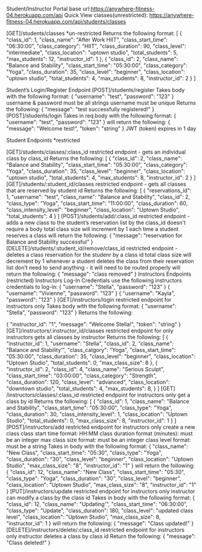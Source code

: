 Student/Instructor Portal base url:https://anywhere-fitness-04.herokuapp.com/api
Quick View classes(unrestricted): https://anywhere-fitness-04.herokuapp.com/api/students/classes

[GET]/students/classes *un-restricted
Returns the following format:
[
  {
    "class_id": 1,
    "class_name": "After Work HIIT",
    "class_start_time": "06:30:00",
    "class_category": "HIIT",
    "class_duration": 90,
    "class_level": "intermediate",
    "class_location": "uptown studio",
    "total_students": 5,
    "max_students": 12,
    "instructor_id": 1
  },
  {
    "class_id": 2,
    "class_name": "Balance and Stability",
    "class_start_time": "05:30:00",
    "class_category": "Yoga",
    "class_duration": 35,
    "class_level": "beginner",
    "class_location": "uptown studio",
    "total_students": 4,
    "max_students": 8,
    "instructor_id": 2
  } 
]

Student’s Login/Register Endpoint
[POST]/students/register
Takes body with the following format:
{
"username": "test",
"password": "123"
}
username & password must be all strings
username must be unique
Returns the following:
{
	"message": "test successfully registered!"
}
[POST]/students/login
Takes in req.body with the following format:
{ 
	"username": "test", 
	"password": "123"
}
will return the following:
{
	"message": "Welcome test!",
	"token": "string"
}
JWT (token) expires in 1 day

Student Endpoints *restricted

[GET]/students/classes/:class_id
restricted endpoint - gets an individual class by class_id
Returns the following:
[
	{
		 "class_id": 2,
    "class_name": "Balance and Stability",
    "class_start_time": "05:30:00",
    "class_category": "Yoga",
    "class_duration": 35,
    "class_level": "beginner",
    "class_location": "uptown studio",
    "total_students": 4,
    "max_students": 8,
    "instructor_id": 2
	}
]
[GET]/students/:student_id/classes
restricted endpoint - gets all classes that are reserved by student id
Returns the following:
[
	{
		"reservations_id": 1,
		"username": "test",
		"class_name": "Balance and Stability",
		"class_id": 2,
		"class_type": "Yoga",
		"class_start_time": "11:00:00",
		"class_duration": 60,
		"class_intensity_level": "beginner",
		"class_location": "Uptown Studio",
		"total_students": 4
	}
]
[POST]/students/add/:class_id
restricted endpoint - adds a new class to the student’s reservation list by the class_id
doesn't require a body
total class size will increment by 1 each time a student reserves a class
will return the following:
{
    "message": "reservation for Balance and Stability successful"
}
[DELETE]/students/:student_id/remove/class_id
restricted endpoint - deletes a class reservation for the studenr by a class id
total class size will decrement by 1 whenever a student deletes the class from their reservation list
don’t need to send anything - it will need to be routed properly
will return the following:
{
	"message": "class removed"
}
Instructors Endpoints (restricted)
Instructors Log-In Credentials
use the following instructors credentials to log-in:
{ "username": "Stella", "password": "123" }
{ "username": "Vivienne", "password": "123" }
{ "username": "Kayla", "password": "123" }
[GET]/instructors/login
restricted endpoint for instructors only
Takes body with the following format:
{ 
	"username": "Stella", 
	"password": "123" 
}
Returns the following:

{
    "instructor_id": "1",
    "message": "Welcome Stella!",
    "token": "string"
}
[GET]/instructors/:instructor_id/classes
restricted endpoint for only instructors
gets all classes by instructor
Returns the following:
[
	{
		"instructor_id": 1,
		"username": "Stella",
		"class_id": 2,
		"class_name": "Balance and Stability'",
		"class_catgory": "Yoga",
		"class_start_time": "05:30:00",
		"class_duration": 35,
		"class_level": "beginner",
		"class_location": "Uptown Studio",
		"total_students": 0,
		"max_class_size": 8
		},
		{
    "instructor_id": 2,
		"class_id": 4,
    "class_name": "Serious Sculpt",
    "class_start_time": "03:00:00",
    "class_category": "Strength",
    "class_duration": 120,
    "class_level": "advanced",
    "class_location": "downtown studio",
    "total_students": 4,
    "max_students": 8,
	}
]
[GET] /instructors/classes/:class_id
restricted endpoint for instructors only
get a class by id
Returns the following:
[
	{
		"class_id": 1,
		"class_name": "Balance and Stability",
		"class_start_time": "05:30:00",
		"class_type": "Yoga",
		"class_duration": 30,
		"class_intensity_level": 1,
		"class_location": "Uptown Studio",
		"total_students": 0,
		"max_class_size": 8,
		"instructor_id": 1
	}
]
[POST]/instructors/add
restricted endpoint for instructors only
create a new class
class start time format: HH:MM
class duration format (minutes): must be an integer
max class size format: must be an integer
class level format: must be a string
Takes in body with the following format:
{
	"class_name": "New Class",
	"class_start_time": "05:30",
	"class_type": "Yoga",
	"class_duration": "30",
	"class_level": "beginner",
	"class_location": "Uptown Studio",
	"max_class_size": "8",
	"instructor_id": "1"
}
will return the following:
{
	"class_id": 12,
	"class_name": "New Class",
	"class_start_time": "05:30",
	"class_type": "Yoga",
	"class_duration": "30",
	"class_level": "beginner",
	"class_location": "Uptown Studio",
	"max_class_size": "8",
	"instructor_id": "1"
}
[PUT]/instructors/update
restricted endpoint for instructors only
instructor can modify a class by the class id
Takes in body with the following format:
{
    "class_id": 12,
    "class_name": "Updating'",
    "class_start_time": "06:30:00",
    "class_type": "Update",
    "class_duration": 180,
    "class_level": "updated class level",
    "class_location": "Uptown Studio",
    "max_class_size": 8,
    "instructor_id": 1
}
will return the following:
{
	"message": "Class updated!"
}
[DELETE]/instructors/delete/:class_id
restricted endpoint for instructors only
instructor deletes a class by class id
Return the following:
{
	"message": "Class deleted!"
}
